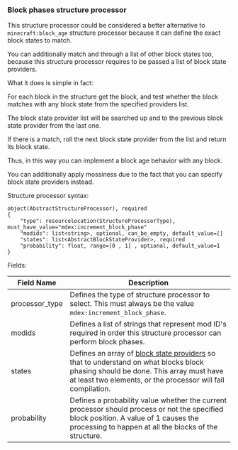 

### Block phases structure processor

This structure processor could be considered a better alternative to `minecraft:block_age` structure processor 
because it can define the exact block states to match.

You can additionally match and through a list of other block states too, because this structure processor requires to be passed a list of block state providers.

What it does is simple in fact:

For each block in the structure get the block, and test whether the block matches with any block state from the specified providers list.

The block state provider list will be searched up and to the previous block state provider from the last one. 

If there is a match, roll the next block state provider from the list and return its block state.

Thus, in this way you can implement a block age behavior with any block.

You can additionally apply mossiness due to the fact that you can specify block state providers instead.

Structure processor syntax:

~~~
object(AbstractStructureProcessor), required
{
    "type": resourcelocation(StructureProcessorType), must_have_value="mdex:increment_block_phase"
    "modids": list<string>, optional, can_be_empty, default_value=[]
    "states": list<AbstractBlockStateProvider>, required
    "probability": float, range=[0 , 1] , optional, default_value=1
}
~~~

Fields:

| Field Name     | Description                                                                                                                                                                                                                          |
|----------------|--------------------------------------------------------------------------------------------------------------------------------------------------------------------------------------------------------------------------------------|
| processor_type | Defines the type of structure processor to select. This must always be the value `mdex:increment_block_phase`.                                                                                                                       |
| modids         | Defines a list of strings that represent mod ID's required in order this structure processor can perform block phases.                                                                                                               |
| states         | Defines an array of [block state providers](../AbstractBlockStateProvider.md) so that to understand on what blocks block phasing should be done. This array must have at least two elements, or the processor will fail compilation. |
| probability    | Defines a probability value whether the current processor should process or not the specified block position. A value of 1 causes the processing to happen at all the blocks of the structure.                                       |

